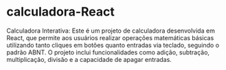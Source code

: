 # calculadora-React
Calculadora Interativa: Este é um projeto de calculadora desenvolvida em React, que permite aos usuários realizar operações matemáticas básicas utilizando tanto cliques em botões quanto entradas via teclado, seguindo o padrão ABNT. O projeto inclui funcionalidades como adição, subtração, multiplicação, divisão e a capacidade de apagar entradas.
